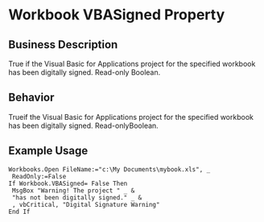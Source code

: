 # Workbook VBASigned Property

## Business Description
True if the Visual Basic for Applications project for the specified workbook has been digitally signed. Read-only Boolean.

## Behavior
Trueif the Visual Basic for Applications project for the specified workbook has been digitally signed. Read-onlyBoolean.

## Example Usage
```vba
Workbooks.Open FileName:="c:\My Documents\mybook.xls", _ 
 ReadOnly:=False 
If Workbook.VBASigned= False Then 
 MsgBox "Warning! The project " _ & 
 "has not been digitally signed." _ & 
 , vbCritical, "Digital Signature Warning" 
End If
```